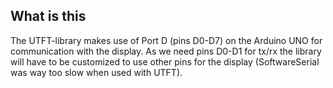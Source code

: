 ## What is this

The UTFT-library makes use of Port D (pins D0-D7) on the Arduino UNO for communication with the display. As we need pins D0-D1 for tx/rx the library will have to be customized to use other pins for the display (SoftwareSerial was way too slow when used with UTFT).
